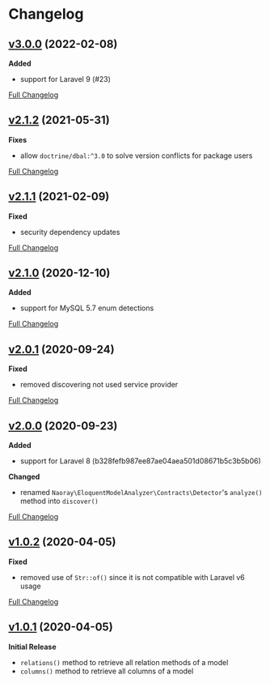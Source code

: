 # Changelog

## [v3.0.0](https://github.com/Naoray/eloquent-model-analyzer/tree/v3.0.0) (2022-02-08)

**Added**
- support for Laravel 9 (#23)

[Full Changelog](https://github.com/naoray/eloquent-model-analyzer/compare/v2.1.2..v3.0.0)

## [v2.1.2](https://github.com/Naoray/eloquent-model-analyzer/tree/v2.1.2) (2021-05-31)

**Fixes**
- allow `doctrine/dbal:^3.0` to solve version conflicts for package users

[Full Changelog](https://github.com/naoray/eloquent-model-analyzer/compare/v2.1.1..v2.1.2)

## [v2.1.1](https://github.com/Naoray/eloquent-model-analyzer/tree/v2.1.1) (2021-02-09)

**Fixed**
- security dependency updates

[Full Changelog](https://github.com/naoray/eloquent-model-analyzer/compare/v2.1.0..v2.1.1)

## [v2.1.0](https://github.com/Naoray/eloquent-model-analyzer/tree/v2.1.0) (2020-12-10)

**Added**
- support for MySQL 5.7 enum detections

[Full Changelog](https://github.com/naoray/eloquent-model-analyzer/compare/v2.0.1..v2.1.0)

## [v2.0.1](https://github.com/Naoray/eloquent-model-analyzer/tree/v2.0.1) (2020-09-24)

**Fixed**
- removed discovering not used service provider

[Full Changelog](https://github.com/naoray/eloquent-model-analyzer/compare/v2.0.0..v2.0.1)

## [v2.0.0](https://github.com/Naoray/eloquent-model-analyzer/tree/v2.0.0) (2020-09-23)

**Added**
- support for Laravel 8 (b328fefb987ee87ae04aea501d08671b5c3b5b06)

**Changed**
- renamed `Naoray\EloquentModelAnalyzer\Contracts\Detector`'s `analyze()` method into `discover()`

[Full Changelog](https://github.com/naoray/eloquent-model-analyzer/compare/v1.0.2..v2.0.0)

## [v1.0.2](https://github.com/Naoray/eloquent-model-analyzer/tree/v1.0.2) (2020-04-05)

**Fixed**
- removed use of `Str::of()` since it is not compatible with Laravel v6 usage

[Full Changelog](https://github.com/naoray/eloquent-model-analyzer/compare/v1.0.1..v1.0.2)

## [v1.0.1](https://github.com/Naoray/eloquent-model-analyzer/tree/v1.0.1) (2020-04-05)

**Initial Release**
- `relations()` method to retrieve all relation methods of a model
- `columns()` method to retrieve all columns of a model
